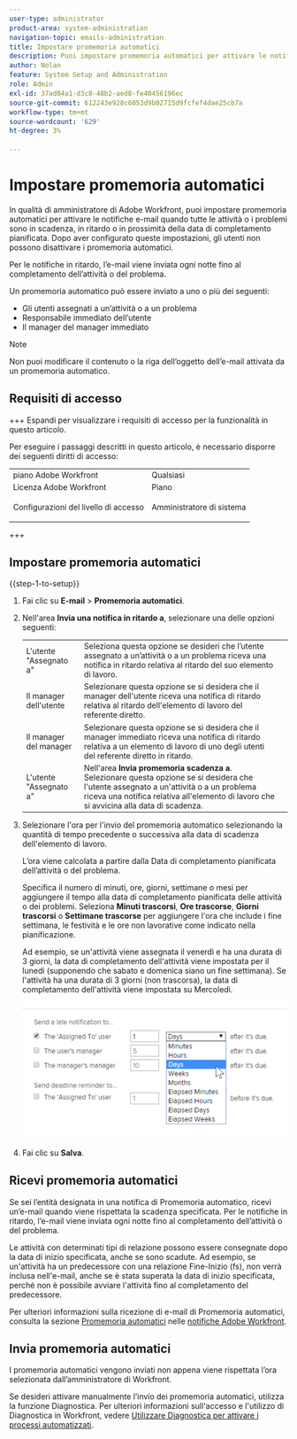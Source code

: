 ```yaml
---
user-type: administrator
product-area: system-administration
navigation-topic: emails-administration
title: Impostare promemoria automatici
description: Puoi impostare promemoria automatici per attivare le notifiche e-mail quando tutte le attività o i problemi sono in scadenza, in ritardo o in prossimità della data di completamento pianificata.
author: Nolan
feature: System Setup and Administration
role: Admin
exl-id: 37ad04a1-d3c8-48b2-aed8-fe40456196ec
source-git-commit: 612243e928c6053d9b02715d9fcfef4dae25cb7a
workflow-type: tm+mt
source-wordcount: '629'
ht-degree: 3%

---
```


# Impostare promemoria automatici

<!--DON'T DELETE, DRAFT OR HIDE THIS ARTICLE. IT IS LINKED TO THE PRODUCT, THROUGH THE CONTEXT SENSITIVE HELP LINKS.-->

In qualità di amministratore di Adobe Workfront, puoi impostare promemoria automatici per attivare le notifiche e-mail quando tutte le attività o i problemi sono in scadenza, in ritardo o in prossimità della data di completamento pianificata. Dopo aver configurato queste impostazioni, gli utenti non possono disattivare i promemoria automatici.

Per le notifiche in ritardo, l’e-mail viene inviata ogni notte fino al completamento dell’attività o del problema.

Un promemoria automatico può essere inviato a uno o più dei seguenti:

* Gli utenti assegnati a un’attività o a un problema
* Responsabile immediato dell’utente
* Il manager del manager immediato

>[!NOTE]
>
>Non puoi modificare il contenuto o la riga dell’oggetto dell’e-mail attivata da un promemoria automatico.

## Requisiti di accesso

+++ Espandi per visualizzare i requisiti di accesso per la funzionalità in questo articolo.

Per eseguire i passaggi descritti in questo articolo, è necessario disporre dei seguenti diritti di accesso:

<table style="table-layout:auto"> 
 <col> 
 <col> 
 <tbody> 
  <tr> 
   <td role="rowheader">piano Adobe Workfront</td> 
   <td>Qualsiasi</td> 
  </tr> 
  <tr> 
   <td role="rowheader">Licenza Adobe Workfront</td> 
   <td>Piano</td> 
  </tr> 
  <tr> 
   <td role="rowheader">Configurazioni del livello di accesso</td> 
   <td> <p>Amministratore di sistema</p> </td> 
  </tr> 
 </tbody> 
</table>

+++

## Impostare promemoria automatici

{{step-1-to-setup}}

1. Fai clic su **E-mail** > **Promemoria automatici**.

1. Nell&#39;area **Invia una notifica in ritardo a**, selezionare una delle opzioni seguenti:

   <table>
    <tr>
        <td>L'utente "Assegnato a"</td>
        <td>Seleziona questa opzione se desideri che l’utente assegnato a un’attività o a un problema riceva una notifica in ritardo relativa al ritardo del suo elemento di lavoro.</td>
        <td></td>
    </tr>
    <tr>
        <td>Il manager dell'utente</td>
        <td>Selezionare questa opzione se si desidera che il manager dell'utente riceva una notifica di ritardo relativa al ritardo dell'elemento di lavoro del referente diretto.</td>
        <td></td>
    </tr>
    <tr>
        <td>Il manager del manager</td>
        <td>Selezionare questa opzione se si desidera che il manager immediato riceva una notifica di ritardo relativa a un elemento di lavoro di uno degli utenti del referente diretto in ritardo.</td>
        <td></td>
    </tr>
    <tr>
        <td>L'utente "Assegnato a"</td>
        <td>Nell'area <b>Invia promemoria scadenza a</b>. Selezionare questa opzione se si desidera che l'utente assegnato a un'attività o a un problema riceva una notifica relativa all'elemento di lavoro che si avvicina alla data di scadenza.</td>
        <td></td>
    </tr>
   </table>

1. Selezionare l&#39;ora per l&#39;invio del promemoria automatico selezionando la quantità di tempo precedente o successiva alla data di scadenza dell&#39;elemento di lavoro.

   L’ora viene calcolata a partire dalla Data di completamento pianificata dell’attività o del problema.

   Specifica il numero di minuti, ore, giorni, settimane o mesi per aggiungere il tempo alla data di completamento pianificata delle attività o dei problemi. Seleziona **Minuti trascorsi**, **Ore trascorse**, **Giorni trascorsi** o **Settimane trascorse** per aggiungere l&#39;ora che include i fine settimana, le festività e le ore non lavorative come indicato nella pianificazione.

   Ad esempio, se un&#39;attività viene assegnata il venerdì e ha una durata di 3 giorni, la data di completamento dell&#39;attività viene impostata per il lunedì (supponendo che sabato e domenica siano un fine settimana). Se l&#39;attività ha una durata di 3 giorni (non trascorsa), la data di completamento dell&#39;attività viene impostata su Mercoledì.

   ![Incrementi di tempo](assets/time-increments-for-automatic-reminder.png)

1. Fai clic su **Salva**.

## Ricevi promemoria automatici

Se sei l’entità designata in una notifica di Promemoria automatico, ricevi un’e-mail quando viene rispettata la scadenza specificata. Per le notifiche in ritardo, l’e-mail viene inviata ogni notte fino al completamento dell’attività o del problema.

Le attività con determinati tipi di relazione possono essere consegnate dopo la data di inizio specificata, anche se sono scadute. Ad esempio, se un&#39;attività ha un predecessore con una relazione Fine-Inizio (fs), non verrà inclusa nell&#39;e-mail, anche se è stata superata la data di inizio specificata, perché non è possibile avviare l&#39;attività fino al completamento del predecessore.

Per ulteriori informazioni sulla ricezione di e-mail di Promemoria automatici, consulta la sezione [Promemoria automatici](../../../workfront-basics/using-notifications/wf-notifications.md#automatic-reminders) nelle [notifiche Adobe Workfront](../../../workfront-basics/using-notifications/wf-notifications.md).

## Invia promemoria automatici

I promemoria automatici vengono inviati non appena viene rispettata l’ora selezionata dall’amministratore di Workfront.

Se desideri attivare manualmente l’invio dei promemoria automatici, utilizza la funzione Diagnostica. Per ulteriori informazioni sull&#39;accesso e l&#39;utilizzo di Diagnostica in Workfront, vedere [Utilizzare Diagnostica per attivare i processi automatizzati](../../../administration-and-setup/manage-workfront/run-diagnostics/use-diagnostics-to-trigger-automated-processes.md).
